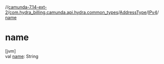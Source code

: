 //[camunda-7.14-ext-2](../../../../index.md)/[com.hydra_billing.camunda.api.hydra.common_types](../../index.md)/[AddressType](../index.md)/[IPv4](index.md)/[name](name.md)

# name

[jvm]\
val [name](name.md): String
